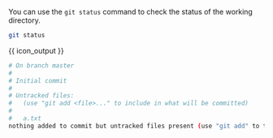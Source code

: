 You can use the `git status` command to check the status of the working directory.

```sh
git status
```
{{ icon_output }}
```sh
# On branch master
#
# Initial commit
#
# Untracked files:
#   (use "git add <file>..." to include in what will be committed)
#
#   a.txt
nothing added to commit but untracked files present (use "git add" to track)
```
